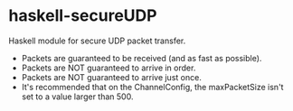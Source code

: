 # haskell-secureUDP
Haskell module for secure UDP packet transfer.

- Packets are guaranteed to be received (and as fast as possible).
- Packets are NOT guaranteed to arrive in order.
- Packets are NOT guaranteed to arrive just once.
- It's recommended that on the ChannelConfig, the maxPacketSize isn't set to a value
    larger than 500.
